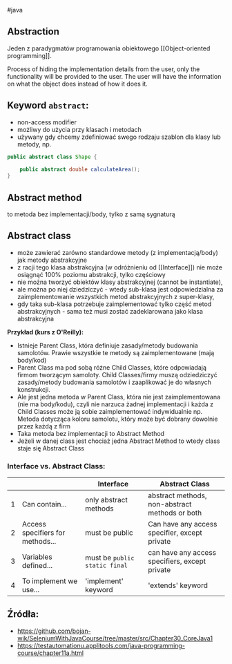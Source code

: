#java 

## Abstraction
Jeden z paradygmatów programowania obiektowego [[Object-oriented programming]].

Process of hiding the implementation details from the user, only the functionality will be provided to the user. The user will have the information on what the object does instead of how it does it.

## Keyword `abstract`:
- non-access modifier
- możliwy do użycia przy klasach i metodach
- używany gdy chcemy zdefiniować swego rodzaju szablon dla klasy lub metody, np.
```java
public abstract class Shape {
	
	public abstract double calculateArea();
}
```

## Abstract method
to metoda bez implementacji/body, tylko z samą sygnaturą

## Abstract class
- może zawierać zarówno standardowe metody (z implementacją/body) jak metody abstrakcyjne
- z racji tego klasa abstrakcyjna (w odróżnieniu od [[Interface]]) nie może osiągnąć 100% poziomu abstrakcji, tylko częściowy 
- nie można tworzyć obiektów klasy abstrakcyjnej (cannot be instantiate), 
- ale można po niej dziedziczyć - wtedy sub-klasa jest odpowiedzialna za zaimplementowanie wszystkich metod abstrakcyjnych z super-klasy,
- gdy taka sub-klasa potrzebuje zaimplementować tylko część metod abstrakcyjnych - sama też musi zostać zadeklarowana jako klasa abstrakcyjna

**Przykład (kurs z O'Reilly):**
- Istnieje Parent Class, która definiuje zasady/metody budowania samolotów. Prawie wszystkie te metody są zaimplementowane (mają body/kod) 
- Parent Class ma pod sobą różne Child Classes, które odpowiadają firmom tworzącym samoloty. Child Classes/firmy muszą odziedziczyć zasady/metody budowania samolotów i zaaplikować je do własnych konstrukcji. 
- Ale jest jedna metoda w Parent Class, która nie jest zaimplementowana (nie ma body/kodu), czyli nie narzuca żadnej implementacji i każda z Child Classes może ją sobie zaimplementować indywidualnie np. Metoda dotycząca koloru samolotu, który może być dobrany dowolnie przez każdą z firm 
- Taka metoda bez implementacji to Abstract Method 
- Jeżeli w danej class jest chociaż jedna Abstract Method to wtedy class staje się Abstract Class 

### Interface vs. Abstract Class:

|     |                                  | Interface                     | Abstract Class                                 |
| --- | -------------------------------- | ----------------------------- | ---------------------------------------------- |
| 1   | Can contain...                   | only abstract methods         | abstract methods, non-abstract methods or both |
| 2   | Access specifiers for methods... | must be public                | Can have any access specifier, except private  |
| 3   | Variables defined...             | must be `public static final` | can have any access specifiers, except private |
| 4   | To implement we use...           | 'implement' keyword           | 'extends' keyword                                                |

## Źródła:
- https://github.com/bojan-wik/SeleniumWithJavaCourse/tree/master/src/Chapter30_CoreJava1
- https://testautomationu.applitools.com/java-programming-course/chapter11a.html